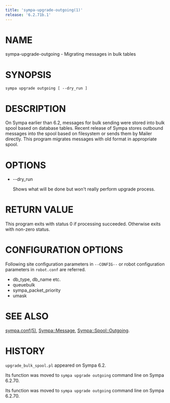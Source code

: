 ```yaml
---
title: 'sympa-upgrade-outgoing(1)'
release: '6.2.71b.1'
---
```


# NAME

sympa-upgrade-outgoing - Migrating messages in bulk tables

# SYNOPSIS

    sympa upgrade outgoing [ --dry_run ]

# DESCRIPTION

On Sympa earlier than 6.2, messages for bulk sending were stored into
bulk spool based on database tables.
Recent release of Sympa stores outbound messages into the spool based on
filesystem or sends them by Mailer directly.
This program migrates messages with old format in appropriate spool.

# OPTIONS

- --dry\_run

    Shows what will be done but won't really perform upgrade process.

# RETURN VALUE

This program exits with status 0 if processing succeeded.
Otherwise exits with non-zero status.

# CONFIGURATION OPTIONS

Following site configuration parameters in `--CONFIG--` or
robot configuration parameters in `robot.conf` are referred.

- db\_type, db\_name etc.
- queuebulk
- sympa\_packet\_priority
- umask

# SEE ALSO

[sympa.conf(5)](./sympa.conf.5.md),
[Sympa::Message](./Sympa-Message.3.md),
[Sympa::Spool::Outgoing](./Sympa-Spool-Outgoing.3.md).

# HISTORY

`upgrade_bulk_spool.pl` appeared on Sympa 6.2.

Its function was moved to `sympa upgrade outgoing` command line
on Sympa 6.2.70.

Its function was moved to `sympa upgrade outgoing` command line
on Sympa 6.2.70.
